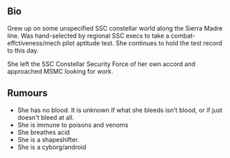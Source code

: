 ##
## Bio

Grew up on some unspecified SSC constellar world along the Sierra Madre line. Was hand-selected by regional SSC execs to take a combat-effctiveness/mech pilot aptitude test. She continues to hold the test record to this day.

She left the SSC Constellar Security Force of her own accord and approached MSMC looking for work.

## Rumours

* She has no blood. It is unknown if what she bleeds isn't blood, or if just doesn't bleed at all.
* She is immune to poisons and venoms
* She breathes acid
* She is a shapeshifter.
* She is a cyborg/android
